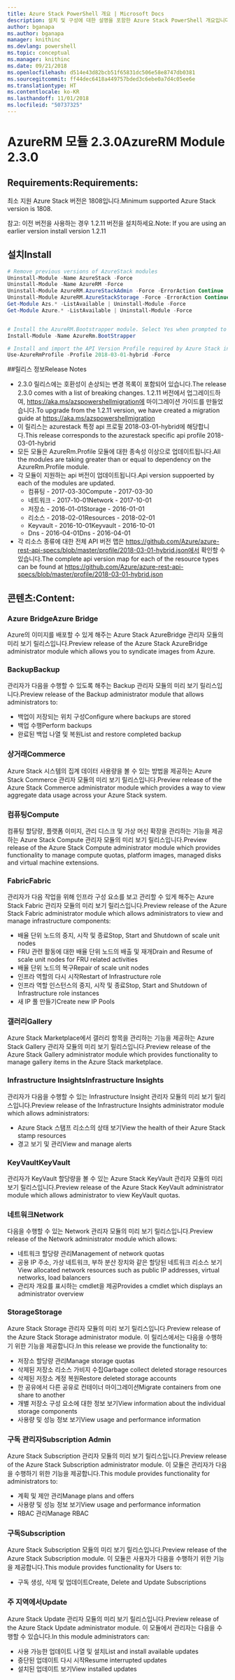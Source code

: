 ```yaml
---
title: Azure Stack PowerShell 개요 | Microsoft Docs
description: 설치 및 구성에 대한 설명을 포함한 Azure Stack PowerShell 개요입니다.
author: bganapa
ms.author: bganapa
manager: knithinc
ms.devlang: powershell
ms.topic: conceptual
ms.manager: knithinc
ms.date: 09/21/2018
ms.openlocfilehash: d514e43d82bcb51f65831dc506e58e8747db0381
ms.sourcegitcommit: ff44dec6418a449757bded3c6ebe0a7d4c05ee6e
ms.translationtype: HT
ms.contentlocale: ko-KR
ms.lasthandoff: 11/01/2018
ms.locfileid: "50737325"
---
```

# <a name="azurerm-module-230"></a><span data-ttu-id="cabe8-103">AzureRM 모듈 2.3.0</span><span class="sxs-lookup"><span data-stu-id="cabe8-103">AzureRM Module 2.3.0</span></span>

## <a name="requirements"></a><span data-ttu-id="cabe8-104">Requirements:</span><span class="sxs-lookup"><span data-stu-id="cabe8-104">Requirements:</span></span>
<span data-ttu-id="cabe8-105">최소 지원 Azure Stack 버전은 1808입니다.</span><span class="sxs-lookup"><span data-stu-id="cabe8-105">Minimum supported Azure Stack version is 1808.</span></span>

<span data-ttu-id="cabe8-106">참고: 이전 버전을 사용하는 경우 1.2.11 버전을 설치하세요.</span><span class="sxs-lookup"><span data-stu-id="cabe8-106">Note: If you are using an earlier version install version 1.2.11</span></span>


## <a name="install"></a><span data-ttu-id="cabe8-107">설치</span><span class="sxs-lookup"><span data-stu-id="cabe8-107">Install</span></span>
```powershell
# Remove previous versions of AzureStack modules
Uninstall-Module -Name AzureStack -Force 
Uninstall-Module -Name AzureRM -Force 
Uninstall-Module AzureRM.AzureStackAdmin -Force -ErrorAction Continue
Uninstall-Module AzureRM.AzureStackStorage -Force -ErrorAction Continue
Get-Module Azs.* -ListAvailable | Uninstall-Module -Force
Get-Module Azure.* -ListAvailable | Uninstall-Module -Force


# Install the AzureRM.Bootstrapper module. Select Yes when prompted to install NuGet
Install-Module -Name AzureRm.BootStrapper

# Install and import the API Version Profile required by Azure Stack into the current PowerShell session.
Use-AzureRmProfile -Profile 2018-03-01-hybrid -Force

```

##<a name="release-notes"></a><span data-ttu-id="cabe8-108">릴리스 정보</span><span class="sxs-lookup"><span data-stu-id="cabe8-108">Release Notes</span></span>
* <span data-ttu-id="cabe8-109">2.3.0 릴리스에는 호환성이 손상되는 변경 목록이 포함되어 있습니다.</span><span class="sxs-lookup"><span data-stu-id="cabe8-109">The release 2.3.0 comes with a list of breaking changes.</span></span> <span data-ttu-id="cabe8-110">1.2.11 버전에서 업그레이드하여, https://aka.ms/azspowershellmigration에 마이그레이션 가이드를 만들었습니다.</span><span class="sxs-lookup"><span data-stu-id="cabe8-110">To upgrade from the 1.2.11 version, we have created a migration guide at https://aka.ms/azspowershellmigration</span></span>
* <span data-ttu-id="cabe8-111">이 릴리스는 azurestack 특정 api 프로필 2018-03-01-hybrid에 해당합니다.</span><span class="sxs-lookup"><span data-stu-id="cabe8-111">This release corresponds to the azurestack specific api profile 2018-03-01-hybrid</span></span>
* <span data-ttu-id="cabe8-112">모든 모듈은 AzureRm.Profile 모듈에 대한 종속성 이상으로 업데이트됩니다.</span><span class="sxs-lookup"><span data-stu-id="cabe8-112">All the modules are taking greater than or equal to dependency on the AzureRm.Profile module.</span></span>
* <span data-ttu-id="cabe8-113">각 모듈이 지원하는 api 버전이 업데이트됩니다.</span><span class="sxs-lookup"><span data-stu-id="cabe8-113">Api version suppoerted by  each of the modules are updated.</span></span> 
    * <span data-ttu-id="cabe8-114">컴퓨팅 - 2017-03-30</span><span class="sxs-lookup"><span data-stu-id="cabe8-114">Compute - 2017-03-30</span></span>
    * <span data-ttu-id="cabe8-115">네트워크 - 2017-10-01</span><span class="sxs-lookup"><span data-stu-id="cabe8-115">Network - 2017-10-01</span></span>
    * <span data-ttu-id="cabe8-116">저장소 - 2016-01-01</span><span class="sxs-lookup"><span data-stu-id="cabe8-116">Storage - 2016-01-01</span></span>
    * <span data-ttu-id="cabe8-117">리소스 - 2018-02-01</span><span class="sxs-lookup"><span data-stu-id="cabe8-117">Resources - 2018-02-01</span></span>
    * <span data-ttu-id="cabe8-118">Keyvault - 2016-10-01</span><span class="sxs-lookup"><span data-stu-id="cabe8-118">Keyvault - 2016-10-01</span></span>
    * <span data-ttu-id="cabe8-119">Dns - 2016-04-01</span><span class="sxs-lookup"><span data-stu-id="cabe8-119">Dns - 2016-04-01</span></span>
* <span data-ttu-id="cabe8-120">각 리소스 종류에 대한 전체 API 버전 맵은 https://github.com/Azure/azure-rest-api-specs/blob/master/profile/2018-03-01-hybrid.json에서 확인할 수 있습니다.</span><span class="sxs-lookup"><span data-stu-id="cabe8-120">The complete api version map for each of the resource types can be found at https://github.com/Azure/azure-rest-api-specs/blob/master/profile/2018-03-01-hybrid.json</span></span>

## <a name="content"></a><span data-ttu-id="cabe8-121">콘텐츠:</span><span class="sxs-lookup"><span data-stu-id="cabe8-121">Content:</span></span>
### <a name="azure-bridge"></a><span data-ttu-id="cabe8-122">Azure Bridge</span><span class="sxs-lookup"><span data-stu-id="cabe8-122">Azure Bridge</span></span>
<span data-ttu-id="cabe8-123">Azure의 이미지를 배포할 수 있게 해주는 Azure Stack AzureBridge 관리자 모듈의 미리 보기 릴리스입니다.</span><span class="sxs-lookup"><span data-stu-id="cabe8-123">Preview release of the Azure Stack AzureBridge administrator module which allows you to syndicate images from Azure.</span></span>

### <a name="backup"></a><span data-ttu-id="cabe8-124">Backup</span><span class="sxs-lookup"><span data-stu-id="cabe8-124">Backup</span></span>
<span data-ttu-id="cabe8-125">관리자가 다음을 수행할 수 있도록 해주는 Backup 관리자 모듈의 미리 보기 릴리스입니다.</span><span class="sxs-lookup"><span data-stu-id="cabe8-125">Preview release of the Backup administrator module that allows administrators to:</span></span>
- <span data-ttu-id="cabe8-126">백업이 저장되는 위치 구성</span><span class="sxs-lookup"><span data-stu-id="cabe8-126">Configure where backups are stored</span></span>
- <span data-ttu-id="cabe8-127">백업 수행</span><span class="sxs-lookup"><span data-stu-id="cabe8-127">Perform backups</span></span>
- <span data-ttu-id="cabe8-128">완료된 백업 나열 및 복원</span><span class="sxs-lookup"><span data-stu-id="cabe8-128">List and restore completed backup</span></span>

### <a name="commerce"></a><span data-ttu-id="cabe8-129">상거래</span><span class="sxs-lookup"><span data-stu-id="cabe8-129">Commerce</span></span>
<span data-ttu-id="cabe8-130">Azure Stack 시스템의 집계 데이터 사용량을 볼 수 있는 방법을 제공하는 Azure Stack Commerce 관리자 모듈의 미리 보기 릴리스입니다.</span><span class="sxs-lookup"><span data-stu-id="cabe8-130">Preview release of the Azure Stack Commerce administrator module which provides a way to view aggregate data usage across your Azure Stack system.</span></span>

### <a name="compute"></a><span data-ttu-id="cabe8-131">컴퓨팅</span><span class="sxs-lookup"><span data-stu-id="cabe8-131">Compute</span></span>
<span data-ttu-id="cabe8-132">컴퓨팅 할당량, 플랫폼 이미지, 관리 디스크 및 가상 머신 확장을 관리하는 기능을 제공하는 Azure Stack Compute 관리자 모듈의 미리 보기 릴리스입니다.</span><span class="sxs-lookup"><span data-stu-id="cabe8-132">Preview release of the Azure Stack Compute administrator module which provides functionality to manage compute quotas, platform images, managed disks and virtual machine extensions.</span></span>

### <a name="fabric"></a><span data-ttu-id="cabe8-133">Fabric</span><span class="sxs-lookup"><span data-stu-id="cabe8-133">Fabric</span></span>
<span data-ttu-id="cabe8-134">관리자가 다음 작업을 위해 인프라 구성 요소를 보고 관리할 수 있게 해주는 Azure Stack Fabric 관리자 모듈의 미리 보기 릴리스입니다.</span><span class="sxs-lookup"><span data-stu-id="cabe8-134">Preview release of the Azure Stack Fabric administrator module which allows administrators to view and manage infrastructure components:</span></span>
- <span data-ttu-id="cabe8-135">배율 단위 노드의 중지, 시작 및 종료</span><span class="sxs-lookup"><span data-stu-id="cabe8-135">Stop, Start and Shutdown of scale unit nodes</span></span>
- <span data-ttu-id="cabe8-136">FRU 관련 활동에 대한 배율 단위 노드의 배출 및 재개</span><span class="sxs-lookup"><span data-stu-id="cabe8-136">Drain and Resume of scale unit nodes for FRU related activities</span></span>
- <span data-ttu-id="cabe8-137">배율 단위 노드의 복구</span><span class="sxs-lookup"><span data-stu-id="cabe8-137">Repair of scale unit nodes</span></span>
- <span data-ttu-id="cabe8-138">인프라 역할의 다시 시작</span><span class="sxs-lookup"><span data-stu-id="cabe8-138">Restart of Infrastructure role</span></span>
- <span data-ttu-id="cabe8-139">인프라 역할 인스턴스의 중지, 시작 및 종료</span><span class="sxs-lookup"><span data-stu-id="cabe8-139">Stop, Start and Shutdown of Infrastructure role instances</span></span>
- <span data-ttu-id="cabe8-140">새 IP 풀 만들기</span><span class="sxs-lookup"><span data-stu-id="cabe8-140">Create new IP Pools</span></span>


### <a name="gallery"></a><span data-ttu-id="cabe8-141">갤러리</span><span class="sxs-lookup"><span data-stu-id="cabe8-141">Gallery</span></span>
<span data-ttu-id="cabe8-142">Azure Stack Marketplace에서 갤러리 항목을 관리하는 기능을 제공하는 Azure Stack Gallery 관리자 모듈의 미리 보기 릴리스입니다.</span><span class="sxs-lookup"><span data-stu-id="cabe8-142">Preview release of the Azure Stack Gallery administrator module which provides functionality to manage gallery items in the Azure Stack marketplace.</span></span>

### <a name="infrastructure-insights"></a><span data-ttu-id="cabe8-143">Infrastructure Insights</span><span class="sxs-lookup"><span data-stu-id="cabe8-143">Infrastructure Insights</span></span>
<span data-ttu-id="cabe8-144">관리자가 다음을 수행할 수 있는 Infrastructure Insight 관리자 모듈의 미리 보기 릴리스입니다.</span><span class="sxs-lookup"><span data-stu-id="cabe8-144">Preview release of the Infrastructure Insights administrator module which allows administrators:</span></span>
- <span data-ttu-id="cabe8-145">Azure Stack 스탬프 리소스의 상태 보기</span><span class="sxs-lookup"><span data-stu-id="cabe8-145">View the health of their Azure Stack stamp resources</span></span>
- <span data-ttu-id="cabe8-146">경고 보기 및 관리</span><span class="sxs-lookup"><span data-stu-id="cabe8-146">View and manage alerts</span></span>

### <a name="keyvault"></a><span data-ttu-id="cabe8-147">KeyVault</span><span class="sxs-lookup"><span data-stu-id="cabe8-147">KeyVault</span></span>
<span data-ttu-id="cabe8-148">관리자가 KeyVault 할당량을 볼 수 있는 Azure Stack KeyVault 관리자 모듈의 미리 보기 릴리스입니다.</span><span class="sxs-lookup"><span data-stu-id="cabe8-148">Preview release of the Azure Stack KeyVault administrator module which allows administrator to view KeyVault quotas.</span></span>

### <a name="network"></a><span data-ttu-id="cabe8-149">네트워크</span><span class="sxs-lookup"><span data-stu-id="cabe8-149">Network</span></span>
<span data-ttu-id="cabe8-150">다음을 수행할 수 있는 Network 관리자 모듈의 미리 보기 릴리스입니다.</span><span class="sxs-lookup"><span data-stu-id="cabe8-150">Preview release of the Network administrator module which allows:</span></span>
- <span data-ttu-id="cabe8-151">네트워크 할당량 관리</span><span class="sxs-lookup"><span data-stu-id="cabe8-151">Management of network quotas</span></span>
- <span data-ttu-id="cabe8-152">공용 IP 주소, 가상 네트워크, 부하 분산 장치와 같은 할당된 네트워크 리소스 보기</span><span class="sxs-lookup"><span data-stu-id="cabe8-152">View allocated network resources such as public IP addresses, virtual networks, load balancers</span></span>
- <span data-ttu-id="cabe8-153">관리자 개요를 표시하는 cmdlet을 제공</span><span class="sxs-lookup"><span data-stu-id="cabe8-153">Provides a cmdlet which displays an administrator overview</span></span>

### <a name="storage"></a><span data-ttu-id="cabe8-154">Storage</span><span class="sxs-lookup"><span data-stu-id="cabe8-154">Storage</span></span>
<span data-ttu-id="cabe8-155">Azure Stack Storage 관리자 모듈의 미리 보기 릴리스입니다.</span><span class="sxs-lookup"><span data-stu-id="cabe8-155">Preview release of the Azure Stack Storage administrator module.</span></span>  <span data-ttu-id="cabe8-156">이 릴리스에서는 다음을 수행하기 위한 기능을 제공합니다.</span><span class="sxs-lookup"><span data-stu-id="cabe8-156">In this release we provide the functionality to:</span></span>
- <span data-ttu-id="cabe8-157">저장소 할당량 관리</span><span class="sxs-lookup"><span data-stu-id="cabe8-157">Manage storage quotas</span></span>
- <span data-ttu-id="cabe8-158">삭제된 저장소 리소스 가비지 수집</span><span class="sxs-lookup"><span data-stu-id="cabe8-158">Garbage collect deleted storage resources</span></span>
- <span data-ttu-id="cabe8-159">삭제된 저장소 계정 복원</span><span class="sxs-lookup"><span data-stu-id="cabe8-159">Restore deleted storage accounts</span></span>
- <span data-ttu-id="cabe8-160">한 공유에서 다른 공유로 컨테이너 마이그레이션</span><span class="sxs-lookup"><span data-stu-id="cabe8-160">Migrate containers from one share to another</span></span>
- <span data-ttu-id="cabe8-161">개별 저장소 구성 요소에 대한 정보 보기</span><span class="sxs-lookup"><span data-stu-id="cabe8-161">View information about the individual storage components</span></span>
- <span data-ttu-id="cabe8-162">사용량 및 성능 정보 보기</span><span class="sxs-lookup"><span data-stu-id="cabe8-162">View usage and performance information</span></span>

### <a name="subscription-admin"></a><span data-ttu-id="cabe8-163">구독 관리자</span><span class="sxs-lookup"><span data-stu-id="cabe8-163">Subscription Admin</span></span>
<span data-ttu-id="cabe8-164">Azure Stack Subscription 관리자 모듈의 미리 보기 릴리스입니다.</span><span class="sxs-lookup"><span data-stu-id="cabe8-164">Preview release of the Azure Stack Subscription administrator module.</span></span>  <span data-ttu-id="cabe8-165">이 모듈은 관리자가 다음을 수행하기 위한 기능을 제공합니다.</span><span class="sxs-lookup"><span data-stu-id="cabe8-165">This module provides functionality for administrators to:</span></span>
- <span data-ttu-id="cabe8-166">계획 및 제안 관리</span><span class="sxs-lookup"><span data-stu-id="cabe8-166">Manage plans and offers</span></span>
- <span data-ttu-id="cabe8-167">사용량 및 성능 정보 보기</span><span class="sxs-lookup"><span data-stu-id="cabe8-167">View usage and performance information</span></span>
- <span data-ttu-id="cabe8-168">RBAC 관리</span><span class="sxs-lookup"><span data-stu-id="cabe8-168">Manage RBAC</span></span>

### <a name="subscription"></a><span data-ttu-id="cabe8-169">구독</span><span class="sxs-lookup"><span data-stu-id="cabe8-169">Subscription</span></span>
<span data-ttu-id="cabe8-170">Azure Stack Subscription 모듈의 미리 보기 릴리스입니다.</span><span class="sxs-lookup"><span data-stu-id="cabe8-170">Preview release of the Azure Stack Subscription module.</span></span>  <span data-ttu-id="cabe8-171">이 모듈은 사용자가 다음을 수행하기 위한 기능을 제공합니다.</span><span class="sxs-lookup"><span data-stu-id="cabe8-171">This module provides functionality for Users to:</span></span>
- <span data-ttu-id="cabe8-172">구독 생성, 삭제 및 업데이트</span><span class="sxs-lookup"><span data-stu-id="cabe8-172">Create, Delete and Update Subscriptions</span></span>

### <a name="update"></a><span data-ttu-id="cabe8-173">주 지역에서</span><span class="sxs-lookup"><span data-stu-id="cabe8-173">Update</span></span>
<span data-ttu-id="cabe8-174">Azure Stack Update 관리자 모듈의 미리 보기 릴리스입니다.</span><span class="sxs-lookup"><span data-stu-id="cabe8-174">Preview release of the Azure Stack Update administrator module.</span></span>  <span data-ttu-id="cabe8-175">이 모듈에서 관리자는 다음을 수행할 수 있습니다.</span><span class="sxs-lookup"><span data-stu-id="cabe8-175">In this module administrators can:</span></span>
- <span data-ttu-id="cabe8-176">사용 가능한 업데이트 나열 및 설치</span><span class="sxs-lookup"><span data-stu-id="cabe8-176">List and install available updates</span></span>
- <span data-ttu-id="cabe8-177">중단된 업데이트 다시 시작</span><span class="sxs-lookup"><span data-stu-id="cabe8-177">Resume interrupted updates</span></span>
- <span data-ttu-id="cabe8-178">설치된 업데이트 보기</span><span class="sxs-lookup"><span data-stu-id="cabe8-178">View installed updates</span></span>

